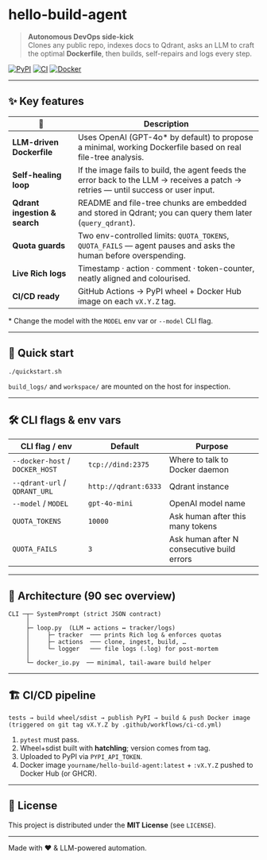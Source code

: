 # hello-build-agent

> **Autonomous DevOps side-kick**  
> Clones any public repo, indexes docs to Qdrant, asks an LLM to craft the
> optimal **Dockerfile**, then builds, self-repairs and logs every step.

[![PyPI](https://img.shields.io/pypi/v/hello-build-agent.svg)](https://pypi.org/project/hello-build-agent)
[![CI](https://github.com/x0iv/hello-build-agent/actions/workflows/ci-cd.yml/badge.svg)](https://github.com/x0iv/hello-build-agent/actions)
[![Docker](https://img.shields.io/docker/pulls/x0iv/hello-build-agent)](https://hub.docker.com/r/x0iv/hello-build-agent)

---

## ✨ Key features

| 🧩 | Description |
|----|-------------|
| **LLM-driven Dockerfile** | Uses OpenAI (GPT-4o* by default) to propose a minimal, working Dockerfile based on real file-tree analysis. |
| **Self-healing loop**     | If the image fails to build, the agent feeds the error back to the LLM → receives a patch → retries ― until success or user input. |
| **Qdrant ingestion & search** | README and file-tree chunks are embedded and stored in Qdrant; you can query them later (`query_qdrant`). |
| **Quota guards**          | Two env-controlled limits: `QUOTA_TOKENS`, `QUOTA_FAILS` ― agent pauses and asks the human before overspending. |
| **Live Rich logs**        | Timestamp · action · comment · token-counter, neatly aligned and colourised. |
| **CI/CD ready**           | GitHub Actions → PyPI wheel + Docker Hub image on each `vX.Y.Z` tag. |

\* Change the model with the `MODEL` env var or `--model` CLI flag.

---

## 🚀 Quick start


```bash
./quickstart.sh
```

`build_logs/` and `workspace/` are mounted on the host for inspection.

---

## 🛠️  CLI flags & env vars

| CLI flag / env                  | Default              | Purpose                                    |
| ------------------------------- | -------------------- | ------------------------------------------ |
| `--docker-host` / `DOCKER_HOST` | `tcp://dind:2375`    | Where to talk to Docker daemon             |
| `--qdrant-url` / `QDRANT_URL`   | `http://qdrant:6333` | Qdrant instance                            |
| `--model` / `MODEL`             | `gpt-4o-mini`        | OpenAI model name                          |
| `QUOTA_TOKENS`                  | `10000`              | Ask human after this many tokens           |
| `QUOTA_FAILS`                   | `3`                  | Ask human after N consecutive build errors |

---

## 🧭  Architecture (90 sec overview)

```
CLI ─┬─ SystemPrompt (strict JSON contract)
     │
     ├─ loop.py  (LLM ↔ actions ↔ tracker/logs)
     │     ├─ tracker  ─── prints Rich log & enforces quotas
     │     ├─ actions  ─── clone, ingest, build, …
     │     └─ logger   ─── file logs (.log) for post-mortem
     │
     └─ docker_io.py  ── minimal, tail-aware build helper
```

---

## 🏗️  CI/CD pipeline

```text
tests → build wheel/sdist → publish PyPI → build & push Docker image
(triggered on git tag vX.Y.Z by .github/workflows/ci-cd.yml)
```

1. `pytest` must pass.
2. Wheel+sdist built with **hatchling**; version comes from tag.
3. Uploaded to PyPI via `PYPI_API_TOKEN`.
4. Docker image `yourname/hello-build-agent:latest` + `:vX.Y.Z`
   pushed to Docker Hub (or GHCR).

---

## 📜 License

This project is distributed under the **MIT License** (see `LICENSE`).

---

Made with ❤️ & LLM-powered automation.